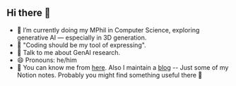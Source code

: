 ## Hi there 👋

<!--
**HoytXU/HoytXU** is a ✨ _special_ ✨ repository because its `README.md` (this file) appears on your GitHub profile.

Here are some ideas to get you started:

- 🔭 I’m currently working on ...
- 🌱 I’m currently learning ...
- 👯 I’m looking to collaborate on ...
- 🤔 I’m looking for help with ...
- 💬 Ask me about ...
- 📫 How to reach me: ...
- 😄 Pronouns: ...
- ⚡ Fun fact: ...
-->

- 🌱 I’m currently doing my MPhil in Computer Science, exploring generative AI — especially in 3D generation.  
- 🧠 "Coding should be my tool of expressing".    
- 💬 Talk to me about GenAI research.  
- 😄 Pronouns: he/him  
- 📝 You can know me from [here](https://hoytxu.me). Also I maintain a [blog](https://paradoxs-blog.super.site/) -- Just some of my Notion notes. Probably you might find something useful there 👀
